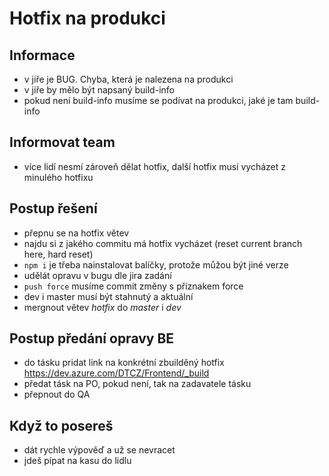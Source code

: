 # Hotfix na produkci

## Informace
- v jiře je BUG. Chyba, která je nalezena na produkci
- v jiře by mělo být napsaný build-info
- pokud není build-info musíme se podívat na produkci, jaké je tam build-info

## Informovat team
- více lidí nesmí zároveň dělat hotfix, další hotfix musí vycházet z minulého hotfixu

## Postup řešení
- přepnu se na hotfix větev
- najdu si z jakého commitu má hotfix vycházet (reset current branch here, hard reset)
- `npm i` je třeba nainstalovat balíčky, protože můžou být jiné verze
- udělát opravu v bugu dle jira zadání
- `push force` musíme commit změny s příznakem force
- dev i master musí být stahnutý a aktuální
- mergnout větev *hotfix* do *master* i *dev*

## Postup předání opravy BE
- do tásku pridat link na konkrétní zbuilděný hotfix https://dev.azure.com/DTCZ/Frontend/_build
- předat tásk na PO, pokud není, tak na zadavatele tásku
- přepnout do QA

## Když to posereš
- dát rychle výpověď a už se nevracet
- jdeš pípat na kasu do lidlu